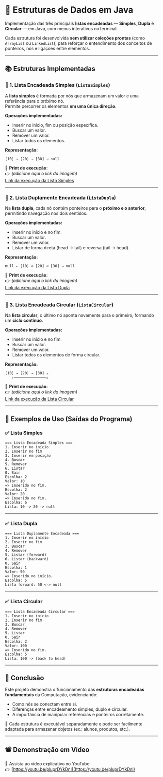 # 🧩 Estruturas de Dados em Java  
Implementação das três principais **listas encadeadas** — **Simples**, **Dupla** e **Circular** — em Java, com menus interativos no terminal.  

Cada estrutura foi desenvolvida **sem utilizar coleções prontas** (como `ArrayList` ou `LinkedList`), para reforçar o entendimento dos conceitos de ponteiros, nós e ligações entre elementos.

---

## 📚 Estruturas Implementadas

### 🔹 1. Lista Encadeada Simples (`ListaSimples`)
A **lista simples** é formada por nós que armazenam um valor e uma referência para o próximo nó.  
Permite percorrer os elementos **em uma única direção**.

**Operações implementadas:**
- Inserir no início, fim ou posição específica.  
- Buscar um valor.  
- Remover um valor.  
- Listar todos os elementos.

**Representação:**
```
[10] → [20] → [30] → null
```

📸 **Print de execução:**  
👉 *(adicione aqui o link da imagem)*  
[Link da execução da Lista Simples]()

---

### 🔹 2. Lista Duplamente Encadeada (`ListaDupla`)
Na **lista dupla**, cada nó contém ponteiros para o **próximo e o anterior**, permitindo navegação nos dois sentidos.

**Operações implementadas:**
- Inserir no início e no fim.  
- Buscar um valor.  
- Remover um valor.  
- Listar de forma direta (head → tail) e reversa (tail → head).

**Representação:**
```
null ← [10] ⇄ [20] ⇄ [30] → null
```

📸 **Print de execução:**  
👉 *(adicione aqui o link da imagem)*  
[Link da execução da Lista Dupla]()

---

### 🔹 3. Lista Encadeada Circular (`ListaCircular`)
Na **lista circular**, o último nó aponta novamente para o primeiro, formando um **ciclo contínuo**.

**Operações implementadas:**
- Inserir no início e no fim.  
- Buscar um valor.  
- Remover um valor.  
- Listar todos os elementos de forma circular.

**Representação:**
```
[10] → [20] → [30] ↘
   ↑───────────────↙
```

📸 **Print de execução:**  
👉 *(adicione aqui o link da imagem)*  
[Link da execução da Lista Circular]()

---

## 🧪 Exemplos de Uso (Saídas do Programa)

### ✅ Lista Simples
```
=== Lista Encadeada Simples ===
1. Inserir no início
2. Inserir no fim
3. Inserir em posição
4. Buscar
5. Remover
6. Listar
0. Sair
Escolha: 2
Valor: 10
=> Inserido no fim.
Escolha: 2
Valor: 20
=> Inserido no fim.
Escolha: 6
Lista: 10 -> 20 -> null
```

---

### ✅ Lista Dupla
```
=== Lista Duplamente Encadeada ===
1. Inserir no início
2. Inserir no fim
3. Buscar
4. Remover
5. Listar (forward)
6. Listar (backward)
0. Sair
Escolha: 1
Valor: 50
=> Inserido no início.
Escolha: 5
Lista forward: 50 <-> null
```

---

### ✅ Lista Circular
```
=== Lista Encadeada Circular ===
1. Inserir no início
2. Inserir no fim
3. Buscar
4. Remover
5. Listar
0. Sair
Escolha: 2
Valor: 100
=> Inserido no fim.
Escolha: 5
Lista: 100 -> (back to head)
```

---

## 🏁 Conclusão
Este projeto demonstra o funcionamento das **estruturas encadeadas fundamentais** da Computação, evidenciando:
- Como nós se conectam entre si.  
- Diferenças entre encadeamento simples, duplo e circular.  
- A importância de manipular referências e ponteiros corretamente.  

📌 Cada estrutura é executável separadamente e pode ser facilmente adaptada para armazenar objetos (ex.: alunos, produtos, etc.).

---

## 📽️ Demonstração em Vídeo

🎥 Assista ao vídeo explicativo no YouTube:  
👉 [https://youtu.be/pluprDYkDnI](https://youtu.be/pluprDYkDnI)
